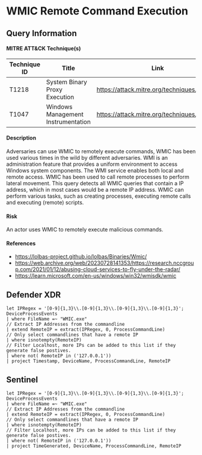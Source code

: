 # WMIC Remote Command Execution

## Query Information

#### MITRE ATT&CK Technique(s)

| Technique ID | Title    | Link    |
| ---  | --- | --- |
| T1218 | System Binary Proxy Execution| https://attack.mitre.org/techniques/T1218/ |
| T1047 | Windows Management Instrumentation | https://attack.mitre.org/techniques/T1047/ |

#### Description
Adversaries can use WMIC to remotely execute commands, WMIC has been used various times in the wild by different adversaries. WMI is an administration feature that provides a uniform environment to access Windows system components. The WMI service enables both local and remote access. WMIC has been used to call remote processes to perform lateral movement. This query detects all WMIC queries that contain a IP address, which in most cases would be a remote IP address. WMIC can perform various tasks, such as creating processes, executing remote calls and executing (remote) scripts. 

#### Risk
An actor uses WMIC to remotely execute malicious commands. 

#### References
- https://lolbas-project.github.io/lolbas/Binaries/Wmic/
- https://web.archive.org/web/20230728141353/https://research.nccgroup.com/2021/01/12/abusing-cloud-services-to-fly-under-the-radar/
- https://learn.microsoft.com/en-us/windows/win32/wmisdk/wmic

## Defender XDR
```
let IPRegex = '[0-9]{1,3}\\.[0-9]{1,3}\\.[0-9]{1,3}\\.[0-9]{1,3}';
DeviceProcessEvents
| where FileName =~ "WMIC.exe"
// Extract IP Addresses from the commandline
| extend RemoteIP = extract(IPRegex, 0, ProcessCommandLine)
// Only select commandlines that have a remote IP
| where isnotempty(RemoteIP)
// Filter Localhost, more IPs can be added to this list if they generate false postives.
| where not( RemoteIP in ('127.0.0.1'))
| project Timestamp, DeviceName, ProcessCommandLine, RemoteIP
```
## Sentinel
```
let IPRegex = '[0-9]{1,3}\\.[0-9]{1,3}\\.[0-9]{1,3}\\.[0-9]{1,3}';
DeviceProcessEvents
| where FileName =~ "WMIC.exe"
// Extract IP Addresses from the commandline
| extend RemoteIP = extract(IPRegex, 0, ProcessCommandLine)
// Only select commandlines that have a remote IP
| where isnotempty(RemoteIP)
// Filter Localhost, more IPs can be added to this list if they generate false postives.
| where not( RemoteIP in ('127.0.0.1'))
| project TimeGenerated, DeviceName, ProcessCommandLine, RemoteIP
```

